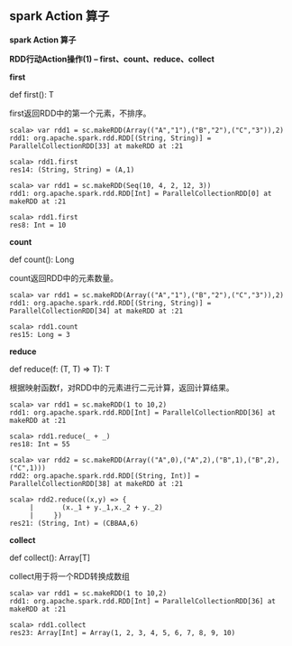 ## spark Action 算子

**spark Action 算子**

**RDD行动Action操作(1) – first、count、reduce、collect**

**first**

def first(): T

first返回RDD中的第一个元素，不排序。

```
scala> var rdd1 = sc.makeRDD(Array(("A","1"),("B","2"),("C","3")),2)
rdd1: org.apache.spark.rdd.RDD[(String, String)] = ParallelCollectionRDD[33] at makeRDD at :21
 
scala> rdd1.first
res14: (String, String) = (A,1)
 
scala> var rdd1 = sc.makeRDD(Seq(10, 4, 2, 12, 3))
rdd1: org.apache.spark.rdd.RDD[Int] = ParallelCollectionRDD[0] at makeRDD at :21
 
scala> rdd1.first
res8: Int = 10

```

**count**

def count(): Long

count返回RDD中的元素数量。

```
scala> var rdd1 = sc.makeRDD(Array(("A","1"),("B","2"),("C","3")),2)
rdd1: org.apache.spark.rdd.RDD[(String, String)] = ParallelCollectionRDD[34] at makeRDD at :21
 
scala> rdd1.count
res15: Long = 3
```

**reduce**

def reduce(f: (T, T) ⇒ T): T

根据映射函数f，对RDD中的元素进行二元计算，返回计算结果。

```
scala> var rdd1 = sc.makeRDD(1 to 10,2)
rdd1: org.apache.spark.rdd.RDD[Int] = ParallelCollectionRDD[36] at makeRDD at :21
 
scala> rdd1.reduce(_ + _)
res18: Int = 55
 
scala> var rdd2 = sc.makeRDD(Array(("A",0),("A",2),("B",1),("B",2),("C",1)))
rdd2: org.apache.spark.rdd.RDD[(String, Int)] = ParallelCollectionRDD[38] at makeRDD at :21
 
scala> rdd2.reduce((x,y) => {
     |       (x._1 + y._1,x._2 + y._2)
     |     })
res21: (String, Int) = (CBBAA,6)
```

**collect**

def collect(): Array[T]

collect用于将一个RDD转换成数组

```
scala> var rdd1 = sc.makeRDD(1 to 10,2)
rdd1: org.apache.spark.rdd.RDD[Int] = ParallelCollectionRDD[36] at makeRDD at :21
 
scala> rdd1.collect
res23: Array[Int] = Array(1, 2, 3, 4, 5, 6, 7, 8, 9, 10)
```





